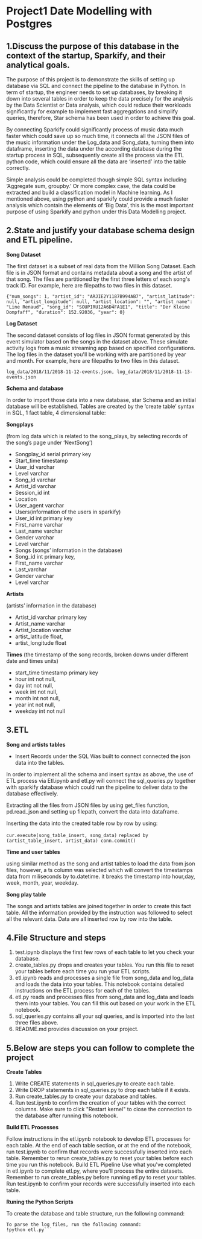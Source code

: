 # Project1 Date Modelling with Postgres

## 1.Discuss the purpose of this database in the context of the startup, Sparkify, and their analytical goals.

The purpose of this project is to demonstrate the skills of setting up database via SQL and connect the pipeline to the database in Python. 
In term of startup, the engineer needs to set up databases, by breaking it down into several tables in order to keep the data precisely for the analysis by the Data Scientist or Data analysis, which could reduce their workloads significantly for example to implement fast aggregations and simplify queries, therefore, Star schema has been used in order to achieve this goal. 

By connecting Sparkify could significantly process of music data much faster which could save up so much time, it connects all the JSON files of the music information under the Log_data and Song_data, turning them into dataframe, inserting the data under the according database during the startup process in SQL, subsequently create all the process via the ETL python code, which could ensure all the data are ‘inserted’ into the table correctly. 

Simple analysis could be completed though simple SQL syntax including ‘Aggregate sum, groupby.’ Or more complex case, the data could be extracted and build a classification model in Machine learning. As I mentioned above, using python and sparkify could provide a much faster analysis which contain the elements of ‘Big Data’, this is the most important purpose of using Sparkify and python under this Data Modelling project. 

## 2.State and justify your database schema design and ETL pipeline.

**Song Dataset**

The first dataset is a subset of real data from the Million Song Dataset. Each file is in JSON format and contains metadata about a song and the artist of that song. The files are partitioned by the first three letters of each song's track ID. For example, here are filepaths to two files in this dataset.

```{"num_songs": 1, "artist_id": "ARJIE2Y1187B994AB7", "artist_latitude": null, "artist_longitude": null, "artist_location": "", "artist_name": "Line Renaud", "song_id": "SOUPIRU12A6D4FA1E1", "title": "Der Kleine Dompfaff", "duration": 152.92036, "year": 0}```

**Log Dataset** 

The second dataset consists of log files in JSON format generated by this event simulator based on the songs in the dataset above. These simulate activity logs from a music streaming app based on specified configurations.
The log files in the dataset you'll be working with are partitioned by year and month. For example, here are filepaths to two files in this dataset.

```log_data/2018/11/2018-11-12-events.json, log_data/2018/11/2018-11-13-events.json```



**Schema and database**

In order to import those data into a new database, star Schema and an initial database will be established. 
Tables are created by the ’create table’ syntax in SQL, 1 fact table, 4 dimensional table:

**Songplays** 

(from log data which is related to the song_plays, by selecting records of the song’s page under ‘NextSong’)

* Songplay_id serial primary key
* Start_time timestamp 
* User_id varchar
* Level varchar 
* Song_id varchar
* Artist_id varchar
* Session_id int
* Location
* User_agent varchar
* Users(information of the users in sparkify) 
* User_id int primary key
* First_name varchar
* Last_name varchar
* Gender varchar
* Level varchar
* Songs (songs’ information in the database)
* Song_id int primary key,
* First_name varchar
* Last_varchar
* Gender varchar
* Level varchar

**Artists** 

(artists’ information in the database)

* Artist_id varchar primary key
* Artist_name varchar
* Artist_location varchar
* artist_latitude float, 
* artist_longitude float

**Times** 
(the timestamp of the song records, broken downs under different date and times units)

* start_time timestamp primary key
* hour int not null, 
* day int not null, 
* week int not null, 
* month int not null, 
* year int not null, 
* weekday int not null
## 3.ETL

**Song and artists tables**

* Insert Records under the SQL Was built to connect connected the json data into the tables. 

In order to implement all the schema and insert syntax as above, the use of ETL process via Etl.ipynb and etl.py will connect the sql_queries.py together with sparkify database which could run the pipeline to deliver data to the database effectively. 

Extracting all the files from JSON files by using get_files function, pd.read_json and setting up filepath, convert the data into dataframe.

Inserting the data into the created table row by row by using:  

```cur.execute(song_table_insert, song_data)```  ```replaced by (artist_table_insert, artist_data) conn.commit()```


**Time and user tables** 

using similar method as the song and artist tables to load the data from json files, 
however, a ts column was selected which will convert the timestamps data from miliseconds by to.datetime. it breaks the timestamp into hour,day, week, month, year, weekday.

**Song play table** 

The songs and artists tables are joined together in order to create this fact table. 
All the information provided by the instruction was followed to select all the relevant data. Data are all inserted row by row into the table.









## 4.File Structure and steps

1.	test.ipynb displays the first few rows of each table to let you check your database.
2.	create_tables.py drops and creates your tables. You run this file to reset your tables before each time you run your ETL scripts.
3.	etl.ipynb reads and processes a single file from song_data and log_data and loads the data into your tables. This notebook contains detailed instructions on the ETL process for each of the tables.
4.	etl.py reads and processes files from song_data and log_data and loads them into your tables. You can fill this out based on your work in the ETL notebook.
5.	sql_queries.py contains all your sql queries, and is imported into the last three files above.
6.	README.md provides discussion on your project.

## 5.Below are steps you can follow to complete the project

**Create Tables**

1.	Write CREATE statements in sql_queries.py to create each table.
2.	Write DROP statements in sql_queries.py to drop each table if it exists.
3.	Run create_tables.py to create your database and tables.
4.	Run test.ipynb to confirm the creation of your tables with the correct columns. Make sure to click "Restart kernel" to close the connection to the database after running this notebook.

**Build ETL Processes**

Follow instructions in the etl.ipynb notebook to develop ETL processes for each table. At the end of each table section, or at the end of the notebook, run test.ipynb to confirm that records were successfully inserted into each table. Remember to rerun create_tables.py to reset your tables before each time you run this notebook.
Build ETL Pipeline
Use what you've completed in etl.ipynb to complete etl.py, where you'll process the entire datasets. Remember to run create_tables.py before running etl.py to reset your tables. Run test.ipynb to confirm your records were successfully inserted into each table.

**Runing the Python Scripts**

To create the database and table structure, run the following command:

```!python create_tables.py
To parse the log files, run the following command:
!python etl.py```

